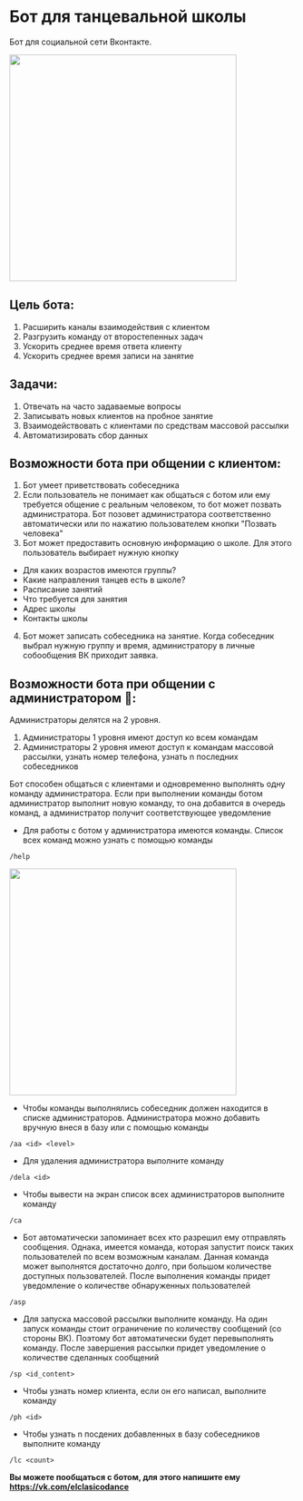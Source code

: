 # Бот для танцевальной школы
Бот для социальной сети Вконтакте. 

<img src="https://user-images.githubusercontent.com/54308955/183393116-59164b63-600c-47b4-876f-8445ffc17e69.png" width="400">

## Цель бота:
1. Расширить каналы взаимодействия с клиентом
2. Разгрузить команду от второстепенных задач
3. Ускорить среднее время ответа клиенту
4. Ускорить среднее время записи на занятие

## Задачи:
1. Отвечать на часто задаваемые вопросы
2. Записывать новых клиентов на пробное занятие
3. Взаимодействовать с клиентами по средствам массовой рассылки
4. Автоматизировать сбор данных

## Возможности бота при общении с клиентом:

1. Бот умеет приветствовать собеседника
2. Если пользователь не понимает как общаться с ботом или ему требуется общение с реальным человеком, то бот может позвать администратора. Бот позовет администратора соответственно автоматически или по нажатию пользователем кнопки "Позвать человека" 
3. Бот может предоставить основную информацию о школе. Для этого пользователь выбирает нужную кнопку
* Для каких возрастов имеются группы?
* Какие направления танцев есть в школе?
* Расписание занятий
* Что требуется для занятия
* Адрес школы
* Контакты школы
4. Бот может записать собеседника на занятие. Когда собеседник выбрал нужную группу и время, администратору в личные собообщения ВК приходит заявка. 

## Возможности бота при общении с администратором 🙂:

Администраторы делятся на 2 уровня. 
1. Администраторы 1 уровня имеют доступ ко всем командам
2. Администраторы 2 уровня имеют доступ к командам массовой рассылки, узнать номер телефона, узнать n последних собеседников

Бот способен общаться с клиентами и одновременно выполнять одну команду администратора. Если при выполнении команды ботом администратор выполнит новую команду, то она добавится в очередь команд, а администратор получит соответствующее уведомление

* Для работы с ботом у администратора имеются команды. Список всех команд можно узнать с помощью команды
```
/help
```
<img src="https://user-images.githubusercontent.com/54308955/183400901-8ded354c-847d-4f6b-8ede-75bcb44ce4f1.png" width="400">

* Чтобы команды выполнялись собеседник должен находится в списке администраторов. Администратора можно добавить вручную внеся в базу или с помощью команды 
```
/aa <id> <level>
```
* Для удаления администратора выполните команду     
```
/dela <id>
```
* Чтобы вывести на экран список всех администраторов выполните команду 
```
/ca 
```
* Бот автоматически запоминает всех кто разрешил ему отправлять сообщения. Однака, имеется команда, которая запустит поиск таких пользователей по всем возможным каналам. Данная команда может выполнятся достаточно долго, при большом количестве доступных пользователей. После выполнения команды придет уведомление о количестве обнаруженных пользователей
```
/asp
```
* Для запуска массовой рассылки выполните команду. На один запуск команды стоит ограничение по количеству сообщений (со стороны ВК). Поэтому бот автоматически будет перевыполнять команду. После завершения рассылки придет уведомление о количестве сделанных сообщений  
```
/sp <id_content>
```
* Чтобы узнать номер клиента, если он его написал, выполните команду
```
/ph <id>
```
* Чтобы узнать n посдених добавленных в базу собеседников выполните команду
```
/lc <count>
```
**Вы можете пообщаться с ботом, для этого напишите ему https://vk.com/elclasicodance**
